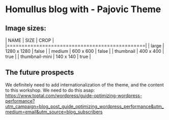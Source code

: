 # Homullus blog with - Pajovic Theme

## Image sizes:

|	NAME			|	SIZE		|	CROP	|
|===============================================|
|	large			|	1280 x 1280	|	false	|
|	medium			|	600 x 600	|	false	|
|	thumbnail		|	400 x 400	|	true	|
|	thumbnail-mini	|	140 x 140	|	true	|


## The future prospects

We definitely need to add internationalization of the theme, and the content to this workshop.
We need to do this asap:
https://www.toptal.com/wordpress/guide-optimizing-wordpress-performance?utm_campaign=blog_post_guide_optimizing_wordpress_performance&utm_medium=email&utm_source=blog_subscribers
